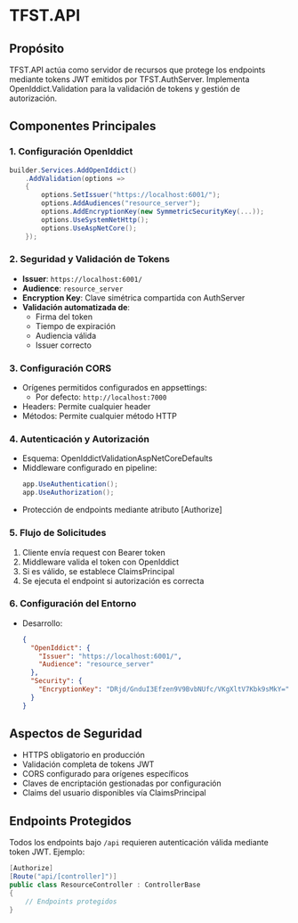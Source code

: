 # TFST.API

## Propósito
TFST.API actúa como servidor de recursos que protege los endpoints mediante tokens JWT emitidos por TFST.AuthServer. Implementa OpenIddict.Validation para la validación de tokens y gestión de autorización.

## Componentes Principales

### 1. Configuración OpenIddict
```csharp
builder.Services.AddOpenIddict()
    .AddValidation(options =>
    {
        options.SetIssuer("https://localhost:6001/");
        options.AddAudiences("resource_server");
        options.AddEncryptionKey(new SymmetricSecurityKey(...));
        options.UseSystemNetHttp();
        options.UseAspNetCore();
    });
```

### 2. Seguridad y Validación de Tokens
- **Issuer**: `https://localhost:6001/`
- **Audience**: `resource_server`
- **Encryption Key**: Clave simétrica compartida con AuthServer
- **Validación automatizada de**:
  - Firma del token
  - Tiempo de expiración
  - Audiencia válida
  - Issuer correcto

### 3. Configuración CORS
- Orígenes permitidos configurados en appsettings:
  - Por defecto: `http://localhost:7000`
- Headers: Permite cualquier header
- Métodos: Permite cualquier método HTTP

### 4. Autenticación y Autorización
- Esquema: OpenIddictValidationAspNetCoreDefaults
- Middleware configurado en pipeline:
  ```csharp
  app.UseAuthentication();
  app.UseAuthorization();
  ```
- Protección de endpoints mediante atributo [Authorize]

### 5. Flujo de Solicitudes
1. Cliente envía request con Bearer token
2. Middleware valida el token con OpenIddict
3. Si es válido, se establece ClaimsPrincipal
4. Se ejecuta el endpoint si autorización es correcta

### 6. Configuración del Entorno
- Desarrollo:
  ```json
  {
    "OpenIddict": {
      "Issuer": "https://localhost:6001/",
      "Audience": "resource_server"
    },
    "Security": {
      "EncryptionKey": "DRjd/GnduI3Efzen9V9BvbNUfc/VKgXltV7Kbk9sMkY="
    }
  }
  ```

## Aspectos de Seguridad
- HTTPS obligatorio en producción
- Validación completa de tokens JWT
- CORS configurado para orígenes específicos
- Claves de encriptación gestionadas por configuración
- Claims del usuario disponibles vía ClaimsPrincipal

## Endpoints Protegidos
Todos los endpoints bajo `/api` requieren autenticación válida mediante token JWT.
Ejemplo:
```csharp
[Authorize]
[Route("api/[controller]")]
public class ResourceController : ControllerBase
{
    // Endpoints protegidos
}
```